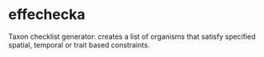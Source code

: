 # effechecka
Taxon checklist generator: creates a list of organisms that satisfy specified spatial, temporal or trait based constraints.
